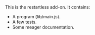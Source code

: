 This is the restartless add-on.  It contains:

* A program (lib/main.js).
* A few tests.
* Some meager documentation.
